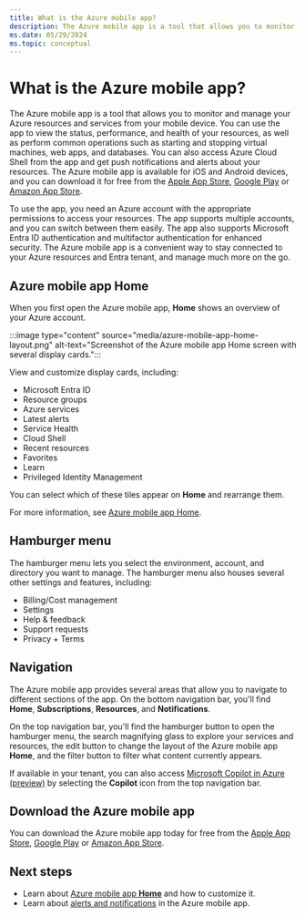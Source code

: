 ```yaml
---
title: What is the Azure mobile app?
description: The Azure mobile app is a tool that allows you to monitor and manage your Azure resources and services from your mobile device. 
ms.date: 05/29/2024
ms.topic: conceptual
---
```


# What is the Azure mobile app?

The Azure mobile app is a tool that allows you to monitor and manage your Azure resources and services from your mobile device. You can use the app to view the status, performance, and health of your resources, as well as perform common operations such as starting and stopping virtual machines, web apps, and databases. You can also access Azure Cloud Shell from the app and get push notifications and alerts about your resources. The Azure mobile app is available for iOS and Android devices, and you can download it for free from the [Apple App Store](https://aka.ms/azureapp/ios/doc), [Google Play](https://aka.ms/azureapp/android/doc) or [Amazon App Store](https://aka.ms/azureapp/amazon/doc).

To use the app, you need an Azure account with the appropriate permissions to access your resources. The app supports multiple accounts, and you can switch between them easily. The app also supports Microsoft Entra ID authentication and multifactor authentication for enhanced security. The Azure mobile app is a convenient way to stay connected to your Azure resources and Entra tenant, and manage much more on the go.

## Azure mobile app Home

When you first open the Azure mobile app, **Home** shows an overview of your Azure account.

:::image type="content" source="media/azure-mobile-app-home-layout.png" alt-text="Screenshot of the Azure mobile app Home screen with several display cards.":::

View and customize display cards, including:

- Microsoft Entra ID
- Resource groups
- Azure services
- Latest alerts
- Service Health
- Cloud Shell
- Recent resources
- Favorites
- Learn
- Privileged Identity Management

You can select which of these tiles appear on **Home** and rearrange them.

For more information, see [Azure mobile app Home](home.md).

## Hamburger menu

The hamburger menu lets you select the environment, account, and directory you want to manage. The hamburger menu also houses several other settings and features, including:

- Billing/Cost management
- Settings
- Help & feedback
- Support requests
- Privacy + Terms

## Navigation

The Azure mobile app provides several areas that allow you to navigate to different sections of the app. On the bottom navigation bar, you'll find **Home**, **Subscriptions**, **Resources**, and **Notifications**.

On the top navigation bar, you'll find the hamburger button to open the hamburger menu, the search magnifying glass to explore your services and resources, the edit button to change the layout of the Azure mobile app **Home**, and the filter button to filter what content currently appears.

If available in your tenant, you can also access [Microsoft Copilot in Azure (preview)](microsoft-copilot-in-azure.md) by selecting the **Copilot** icon from the top navigation bar.

## Download the Azure mobile app

You can download the Azure mobile app today for free from the [Apple App Store](https://aka.ms/azureapp/ios/doc), [Google Play](https://aka.ms/azureapp/android/doc) or [Amazon App Store](https://aka.ms/azureapp/amazon/doc).

## Next steps

- Learn about [Azure mobile app **Home**](home.md) and how to customize it.
- Learn about [alerts and notifications](alerts-notifications.md) in the Azure mobile app.
